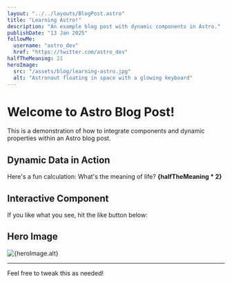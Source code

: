 ```yaml
---
layout: "../../layouts/BlogPost.astro"
title: "Learning Astro!"
description: "An example blog post with dynamic components in Astro."
publishDate: "13 Jan 2025"
followMe:
  username: "astro_dev"
  href: "https://twitter.com/astro_dev"
halfTheMeaning: 21
heroImage:
  src: "/assets/blog/learning-astro.jpg"
  alt: "Astronaut floating in space with a glowing keyboard"
---
```


# Welcome to Astro Blog Post!

This is a demonstration of how to integrate components and dynamic properties within an Astro blog post.

## Dynamic Data in Action

<FollowMe username={followMe.username} href={followMe.href} />

Here's a fun calculation: What's the meaning of life? **{halfTheMeaning * 2}**

## Interactive Component

If you like what you see, hit the like button below:

<LikeButton pageUrl={url} client:load />

## Hero Image

![{heroImage.alt}]({heroImage.src})

---

Feel free to tweak this as needed!
